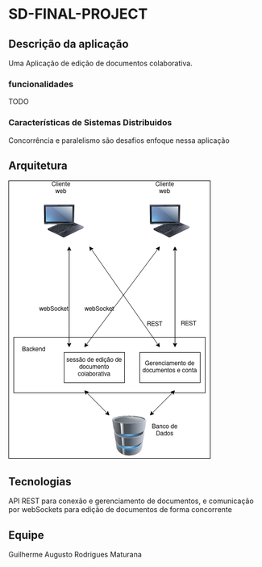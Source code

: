 # SD-FINAL-PROJECT
## Descrição da aplicação
Uma Aplicação de edição de documentos colaborativa.
### funcionalidades
TODO
### Características de Sistemas Distribuidos
Concorrência e paralelismo são desafios enfoque nessa aplicação
## Arquitetura
![Diagrama da arquitetura](https://github.com/Fgarm/SD-FINAL-PROJECT/blob/main/DOCUMENTATION/Arquitetura.png)
## Tecnologias

API REST para conexão e gerenciamento de documentos, e comunicação por webSockets para edição de documentos de forma concorrente
## Equipe
Guilherme Augusto Rodrigues Maturana
